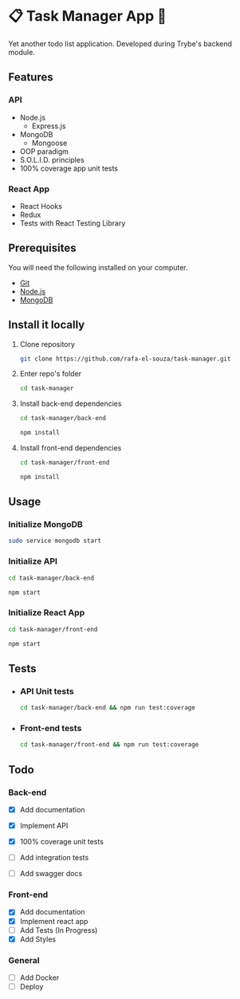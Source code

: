 # 📋 Task Manager App 📌

Yet another todo list application. Developed during Trybe's backend module.

## Features

### API

* Node.js
   * Express.js
* MongoDB
   * Mongoose
* OOP paradigm
* S.O.L.I.D. principles
* 100% coverage app unit tests

### React App

* React Hooks
* Redux
* Tests with React Testing Library

## Prerequisites

You will need the following installed on your computer.

* [Git](https://git-scm.com/book/en/v2/Getting-Started-Installing-Git)
* [Node.js](https://docs.npmjs.com/downloading-and-installing-node-js-and-npm)
* [MongoDB](https://www.mongodb.com/docs/guides/server/install/)

## Install it locally

1. Clone repository

   ```sh
   git clone https://github.com/rafa-el-souza/task-manager.git
   ```

2. Enter repo's folder

   ```sh
   cd task-manager
   ```

3. Install back-end dependencies

   ```sh
   cd task-manager/back-end
   
   npm install
   ```

4. Install front-end dependencies

   ```sh
   cd task-manager/front-end
   
   npm install
   ```

## Usage

### Initialize MongoDB

   ```sh
   sudo service mongodb start
   ```

### Initialize API

   ```sh
   cd task-manager/back-end

   npm start
   ```

### Initialize React App

   ```sh
   cd task-manager/front-end
   
   npm start
   ```

## Tests

* ### API Unit tests

   ```sh
   cd task-manager/back-end && npm run test:coverage
   ```

* ### Front-end tests

   ```sh
   cd task-manager/front-end && npm run test:coverage
   ```


## Todo

### Back-end
- [x] Add documentation
- [x] Implement API
- [x] 100% coverage unit tests
- [ ] Add integration tests
- [ ] Add swagger docs


### Front-end
- [x] Add documentation
- [x] Implement react app
- [ ] Add Tests (In Progress)
- [x] Add Styles

### General
- [ ] Add Docker
- [ ] Deploy
